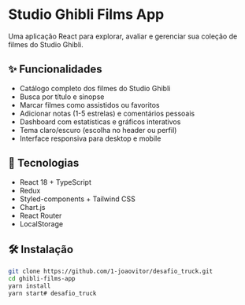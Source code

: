 # Studio Ghibli Films App

Uma aplicação React para explorar, avaliar e gerenciar sua coleção de filmes do Studio Ghibli.

## ✨ Funcionalidades

- Catálogo completo dos filmes do Studio Ghibli
- Busca por título e sinopse
- Marcar filmes como assistidos ou favoritos
- Adicionar notas (1-5 estrelas) e comentários pessoais
- Dashboard com estatísticas e gráficos interativos
- Tema claro/escuro (escolha no header ou perfil)
- Interface responsiva para desktop e mobile

## 🚀 Tecnologias

- React 18 + TypeScript
- Redux
- Styled-components + Tailwind CSS
- Chart.js
- React Router
- LocalStorage

## 🛠️ Instalação

```bash
git clone https://github.com/1-joaovitor/desafio_truck.git
cd ghibli-films-app
yarn install
yarn start# desafio_truck
